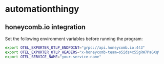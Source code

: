 automationthingy
================

honeycomb.io integration
------------------------

Set the following environment variables before running the program:

```sh
export OTEL_EXPORTER_OTLP_ENDPOINT="grpc://api.honeycomb.io:443"
export OTEL_EXPORTER_OTLP_HEADERS="x-honeycomb-team=o5idz4x55gRW7PaGXqVNBC"
export OTEL_SERVICE_NAME="your-service-name"
```
